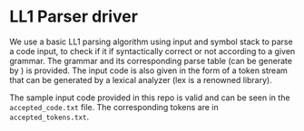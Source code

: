 # LL1 Parser driver

We use a basic LL1 parsing algorithm using input and symbol stack to parse a code input, to check if it if syntactically correct or not according to a given grammar. The grammar and its corresponding parse table (can be generate by [](https://github.com/AhsanAAR/LL1ParseTableGenerator)) is provided. The input code is also given in the form of a token stream that can be generated by a lexical analyzer (lex is a renowned library). 

The sample input code provided in this repo is valid and can be seen in the `accepted_code.txt` file. The corresponding tokens are in `accepted_tokens.txt`. 
